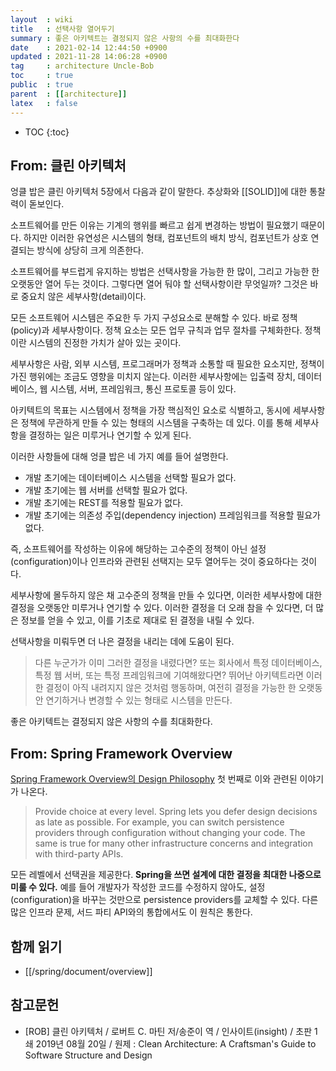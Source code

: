 ```yaml
---
layout  : wiki
title   : 선택사항 열어두기
summary : 좋은 아키텍트는 결정되지 않은 사항의 수를 최대화한다
date    : 2021-02-14 12:44:50 +0900
updated : 2021-11-28 14:06:28 +0900
tag     : architecture Uncle-Bob
toc     : true
public  : true
parent  : [[architecture]]
latex   : false
---
```

* TOC
{:toc}

## From: 클린 아키텍처

엉클 밥은 클린 아키텍처 5장에서 다음과 같이 말한다. 추상화와 [[SOLID]]에 대한 통찰력이 돋보인다.

>
소프트웨어를 만든 이유는 기계의 행위를 빠르고 쉽게 변경하는 방법이 필요했기 때문이다.
하지만 이러한 유연성은 시스템의 형태, 컴포넌트의 배치 방식, 컴포넌트가 상호 연결되는 방식에 상당히 크게 의존한다.
>
소프트웨어를 부드럽게 유지하는 방법은 선택사항을 가능한 한 많이, 그리고 가능한 한 오랫동안 열어 두는 것이다.
그렇다면 열어 둬야 할 선택사항이란 무엇일까?
그것은 바로 중요치 않은 세부사항(detail)이다.
>
모든 소프트웨어 시스템은 주요한 두 가지 구성요소로 분해할 수 있다.
바로 정책(policy)과 세부사항이다.
정책 요소는 모든 업무 규칙과 업무 절차를 구체화한다.
정책이란 시스템의 진정한 가치가 살아 있는 곳이다.
>
세부사항은 사람, 외부 시스템, 프로그래머가 정책과 소통할 때 필요한 요소지만,
정책이 가진 행위에는 조금도 영향을 미치지 않는다.
이러한 세부사항에는 입출력 장치, 데이터베이스, 웹 시스템, 서버, 프레임워크, 통신 프로토콜 등이 있다.
>
아키텍트의 목표는 시스템에서 정책을 가장 핵심적인 요소로 식별하고,
동시에 세부사항은 정책에 무관하게 만들 수 있는 형태의 시스템을 구축하는 데 있다.
이를 통해 세부사항을 결정하는 일은 미루거나 연기할 수 있게 된다.

이러한 사항들에 대해 엉클 밥은 네 가지 예를 들어 설명한다.

- 개발 초기에는 데이터베이스 시스템을 선택할 필요가 없다.
- 개발 초기에는 웹 서버를 선택할 필요가 없다.
- 개발 초기에는 REST를 적용할 필요가 없다.
- 개발 초기에는 의존성 주입(dependency injection) 프레임워크를 적용할 필요가 없다.

즉, 소프트웨어를 작성하는 이유에 해당하는 고수준의 정책이 아닌 설정(configuration)이나 인프라와 관련된 선택지는 모두 열어두는 것이 중요하다는 것이다.

>
세부사항에 몰두하지 않은 채 고수준의 정책을 만들 수 있다면,
이러한 세부사항에 대한 결정을 오랫동안 미루거나 연기할 수 있다.
이러한 결정을 더 오래 참을 수 있다면, 더 많은 정보를 얻을 수 있고, 이를 기초로 제대로 된 결정을 내릴 수 있다.

선택사항을 미뤄두면 더 나은 결정을 내리는 데에 도움이 된다.

> 다른 누군가가 이미 그러한 결정을 내렸다면?
또는 회사에서 특정 데이터베이스, 특정 웹 서버, 또는 특정 프레임워크에 기여해왔다면?
뛰어난 아키텍트라면 이러한 결정이 아직 내려지지 않은 것처럼 행동하며,
여전히 결정을 가능한 한 오랫동안 연기하거나 변경할 수 있는 형태로 시스템을 만든다.
>
좋은 아키텍트는 결정되지 않은 사항의 수를 최대화한다.

## From: Spring Framework Overview

[Spring Framework Overview의 Design Philosophy]( https://docs.spring.io/spring-framework/docs/current/reference/html/overview.html#overview ) 첫 번째로 이와 관련된 이야기가 나온다.

> Provide choice at every level. Spring lets you defer design decisions as late as possible. For example, you can switch persistence providers through configuration without changing your code. The same is true for many other infrastructure concerns and integration with third-party APIs.
>
모든 레벨에서 선택권을 제공한다. **Spring을 쓰면 설계에 대한 결정을 최대한 나중으로 미룰 수 있다.** 예를 들어 개발자가 작성한 코드를 수정하지 않아도, 설정(configuration)을 바꾸는 것만으로 persistence providers를 교체할 수 있다. 다른 많은 인프라 문제, 서드 파티 API와의 통합에서도 이 원칙은 통한다.

## 함께 읽기

- [[/spring/document/overview]]

## 참고문헌

- [ROB] 클린 아키텍처 / 로버트 C. 마틴 저/송준이 역 / 인사이트(insight) / 초판 1쇄 2019년 08월 20일 / 원제 : Clean Architecture: A Craftsman's Guide to Software Structure and Design

